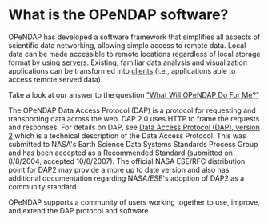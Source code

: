 # What is the OPeNDAP software?

OPeNDAP has developed a software framework that simplifies all aspects of scientific data networking, allowing simple access to remote data. Local data can be made accessible to remote locations regardless of local storage format by using
[servers](https://www.opendap.org/support/OPeNDAP-servers).
Existing, familiar data analysis and visualization applications can be transformed into
[clients](https://www.opendap.org/support/OPeNDAP-clients)
(i.e., applications able to access remote served data).

Take a look at our answer to the question
["What Will OPeNDAP Do For Me?"](https://www.opendap.org/faq/general/what-will-opendap-do)

The OPeNDAP Data Access Protocol (DAP) is a protocol for requesting and transporting data across the web. DAP 2.0 uses HTTP to frame the requests and responses. For details on DAP, see
[Data Access Protocol (DAP), version 2](https://www.opendap.org/support/faq/general/'/pdf/ESE-RFC-004v1.1.pdf)
which is a technical description of the Data Access Protocol. This was submitted to NASA's Earth Science Data Systems Standards Process Group and has been accepted as a Recommended Standard (submitted on 8/8/2004, accepted 10/8/2007). The official NASA ESE/RFC distribution point for DAP2 may provide a more up to date version and also has additional documentation regarding NASA/ESE's adoption of DAP2 as a community standard.

OPeNDAP supports a community of users working together to use, improve, and extend the DAP protocol and software.
